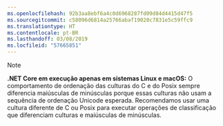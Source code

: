 ```yaml
---
ms.openlocfilehash: 92b3aa8ebf6a4c0d6968287fd09d84d4415d47f5
ms.sourcegitcommit: c58096d6814a25766abaf19020c7831e5c59ffc9
ms.translationtype: HT
ms.contentlocale: pt-BR
ms.lasthandoff: 03/08/2019
ms.locfileid: "57665851"
---
```

> [!NOTE]
> **.NET Core em execução apenas em sistemas Linux e macOS:** O comportamento de ordenação das culturas do C e do Posix sempre diferencia maiúsculas de minúsculas porque essas culturas não usam a sequência de ordenação Unicode esperada. Recomendamos usar uma cultura diferente de C ou Posix para executar operações de classificação que diferenciam culturas e maiúsculas de minúsculas.  
